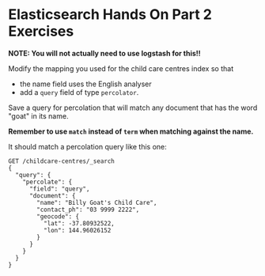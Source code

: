 # Elasticsearch Hands On Part 2 Exercises

**NOTE: You will not actually need to use logstash for this!!**

Modify the mapping you used for the child care centres index so that

- the name field uses the English analyser
- add a `query` field of type `percolator`.

Save a query for percolation that will match any document that
has the word "goat" in its name.

**Remember to use `match` instead of `term` when matching against the name.**

It should match a percolation query like this one:

```
GET /childcare-centres/_search
{
  "query": {
    "percolate": {
      "field": "query",
      "document": {
        "name": "Billy Goat's Child Care",
        "contact_ph": "03 9999 2222",
        "geocode": {
          "lat": -37.80932522,
          "lon": 144.96026152
        }
      }
    }
  }
}
```
